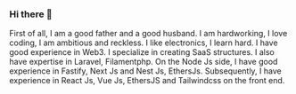 ### Hi there 👋

First of all, I am a good father and a good husband. I am hardworking, I love coding, I am ambitious and reckless. I like electronics, I learn hard. I have good experience in Web3. I specialize in creating SaaS structures. I also have expertise in Laravel, Filamentphp. On the Node Js side, I have good experience in Fastify, Next Js and Nest Js, EthersJs. Subsequently, I have experience in React Js, Vue Js, EthersJS and Tailwindcss on the front end.

<!--
**ferdiunal/ferdiunal** is a ✨ _special_ ✨ repository because its `README.md` (this file) appears on your GitHub profile.

Here are some ideas to get you started:

- 🔭 I’m currently working on ...
- 🌱 I’m currently learning ...
- 👯 I’m looking to collaborate on ...
- 🤔 I’m looking for help with ...
- 💬 Ask me about ...
- 📫 How to reach me: ...
- 😄 Pronouns: ...
- ⚡ Fun fact: ...
-->
